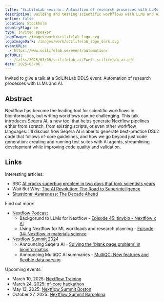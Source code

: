 ```yaml
---
title: "SciLifeLab seminar: Automation of research processes with LLMs and AI"
description: Building and testing scientific workflows with LLMs and AI agents
online: false
location: Stockholm
countryFlag: se
type: Invited speaker
logoImage: /images/work/scilifelab_logo.svg
logoImageDark: /images/work/scilifelab_logo_dark.svg
eventURLs:
  - https://www.scilifelab.se/event/automation/
pdfURLs:
  - /talks/2025/03/06/scilifelab_ai/Ewels_scilifelab_ai.pdf
date: 2025-03-06
---
```


Invited to give a talk at a SciLifeLab DDLS event:
Automation of research processes with LLMs and AI.

## Abstract

Nextflow has become the leading tool for scientific workflows in bioinformatics, but writing workflows can be challenging. This talk introduces Seqera AI, a new tool that helps generate Nextflow pipelines either from scratch, from existing scripts, or even other workflow languages. I'll discuss how Seqera AI is able to generate best-practice DSL2 code that follows nf-core guidelines, and how we go beyond just code generation: creating and running test suites with AI agents, streamlining development while improving code quality and validation.

## Links

Interesting articles:

- BBC [AI cracks superbug problem in two days that took scientists years](https://www.bbc.com/news/articles/clyz6e9edy3o)
- Wait But Why: [The AI Revolution: The Road to Superintelligence](https://waitbutwhy.com/2015/01/artificial-intelligence-revolution-1.html)
- [Situational Awareness: The Decade Ahead](https://situational-awareness.ai/)

Find out more:

- [Nextflow Podcast](https://seqera.io/podcasts/)
  - Backgorund to LLMs for Nextflow - [Episode 45: tinybio - Nextflow x AI](https://seqera.io/podcasts/episode-45-tinybio/)
  - Using Nextflow for ML workloads and research planning - [Episode 34: Nextflow in materials science](https://seqera.io/podcasts/episode-34-jakob-zeitler-materials-science/)
- [Nextflow Summit 2024](https://summit.nextflow.io/2024/barcelona/)
  - Announcing Seqera AI - [Solving the 'blank page problem' in bioinformatics](https://summit.nextflow.io/2024/barcelona/agenda/10-31--solving-the-blank-page-problem)
  - Announcing MultiQC AI summaries - [MultiQC: New features and flexible data parsing](https://summit.nextflow.io/2024/barcelona/agenda/10-31--multiqc-new-features-and-flexible)

Upcoming events:

- March 10, 2025: [Nextflow Training](https://training.nextflow.io)
- March 24, 2025: [nf-core hackathon](https://nf-co.re/events/2025/hackathon-march-2025)
- May 13, 2025: [Nextflow Summit Boston](https://summit.nextflow.io/2025/boston/overview/)
- October 27, 2025: [Nextflow Summit Barcelona](https://summit.nextflow.io/2025/barcelona/overview/)
